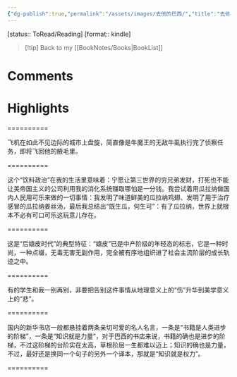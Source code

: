 ```yaml
---
{"dg-publish":true,"permalink":"/assets/images/去他的巴西/","title":"去他的巴西","noteIcon":""}
---
```


[status:: ToRead/Reading]
[format:: kindle]

>[!tip] Back to my [[BookNotes/Books\|BookList]]

# Comments

# Highlights

==========

飞机在如此不见边际的城市上盘旋，简直像是牛魔王的无敌牛虱执行完了侦察任务，即将飞回他的腋毛里。

==========

这个“饮料政治”在我的生活里意味着：宁愿让第三世界的穷兄弟发财，打死也不能让美帝国主义的公司利用我的消化系统赚取哪怕是一分钱。我尝试着用瓜拉纳做国内人民用可乐来做的一切事情：我发明了味道鲜美的瓜拉纳鸡翅、发明了用于治疗感冒的瓜拉纳姜丝汤，最后我总结出“既生瓜，何生可”：有了瓜拉纳，世界上就根本不必有可口可乐这玩意儿存在。

==========

这是“后嬉皮时代”的典型特征：“嬉皮”已是中产阶级的年轻态的标志，它是一种时尚，一种点缀，无毒无害无副作用，完全被有序地组织进了社会主流阶层的成长轨迹之中。

==========

有的学生和我一别再别，非要把告别这件事情从地理意义上的“伤”升华到美学意义上的“悲”。

==========

国内的新华书店一般都悬挂着两条亲切可爱的名人名言，一条是“书籍是人类进步的阶梯”，一条是“知识就是力量”，对于巴西的书店来说，书籍的确也是进步的阶梯，不过这阶梯的台阶实在太高，草根阶层一生都难以迈上；知识的确也是力量，不过，最好还是换同一个句子的另外一个译本，那就是“知识就是权力”。

==========